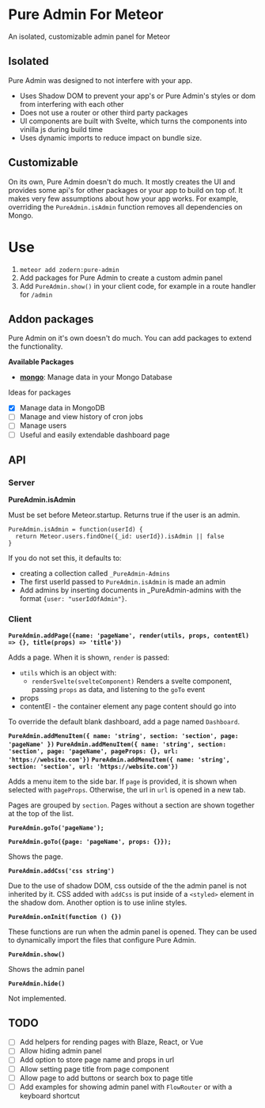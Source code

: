 # Pure Admin For Meteor
An isolated, customizable admin panel for Meteor

## Isolated
Pure Admin was designed to not interfere with your app.
- Uses Shadow DOM to prevent your app's or Pure Admin's styles or dom from interfering with each other
- Does not use a router or other third party packages
- UI components are built with Svelte, which turns the components into vinilla js during build time
- Uses dynamic imports to reduce impact on bundle size.

## Customizable

On its own, Pure Admin doesn't do much. It mostly creates the UI and provides some api's for other packages or your app to build on top of. It makes very few assumptions about how your app works. For example, overriding the `PureAdmin.isAdmin` function removes all dependencies on Mongo.

# Use

1. `meteor add zodern:pure-admin`
2. Add packages for Pure Admin to create a custom admin panel
3. Add `PureAdmin.show()` in your client code, for example in a route handler for `/admin`

## Addon packages

Pure Admin on it's own doesn't do much. You can add packages to extend the functionality.

**Available Packages**
- **[mongo](https://atmospherejs.com/zodern/pureadmin-mongo)**: Manage data in your Mongo Database

Ideas for packages
- [x] Manage data in MongoDB
- [ ] Manage and view history of cron jobs
- [ ] Manage users
- [ ] Useful and easily extendable dashboard page

## API

### Server

__PureAdmin.isAdmin__

Must be set before Meteor.startup. Returns true if the user is an admin.

```
PureAdmin.isAdmin = function(userId) {
  return Meteor.users.findOne({_id: userId}).isAdmin || false
}
```

If you do not set this, it defaults to:
- creating a collection called `_PureAdmin-Admins`
- The first userId passed to `PureAdmin.isAdmin` is made an admin
- Add admins by inserting documents in _PureAdmin-admins with the format `{user: "userIdOfAdmin"}`.

### Client

__`PureAdmin.addPage({name: 'pageName', render(utils, props, contentEl) => {}, title(props) => 'title'})`__

Adds a page. When it is shown, `render` is passed:
- `utils` which is an object with:
  - `renderSvelte(svelteComponent)` Renders a svelte component, passing `props` as data, and listening to the `goTo` event
- props
- contentEl - the container element any page content should go into

To override the default blank dashboard, add a page named `Dashboard`.

__`PureAdmin.addMenuItem({ name: 'string', section: 'section', page: 'pageName' })`__
__`PureAdmin.addMenuItem({ name: 'string', section: 'section', page: 'pageName', pageProps: {}, url: 'https://website.com'})`__
__`PureAdmin.addMenuItem({ name: 'string', section: 'section', url: 'https://website.com'})`__

Adds a menu item to the side bar. If `page` is provided, it is shown when selected with `pageProps`. Otherwise, the url in `url` is opened in a new tab.

Pages are grouped by `section`. Pages without a section are shown together at the top of the list.

__`PureAdmin.goTo('pageName');`__

__`PureAdmin.goTo({page: 'pageName', props: {}});`__

Shows the page.

__`PureAdmin.addCss('css string')`__

Due to the use of shadow DOM, css outside of the the admin panel is not inherited by it. CSS added with `addCss` is put inside of a `<styled>` element in the shadow dom. Another option is to use inline styles.

__`PureAdmin.onInit(function () {})`__

These functions are run when the admin panel is opened. They can be used to dynamically import the files that configure Pure Admin.

__`PureAdmin.show()`__

Shows the admin panel

__`PureAdmin.hide()`__

Not implemented.

## TODO

- [ ] Add helpers for rending pages with Blaze, React, or Vue
- [ ] Allow hiding admin panel
- [ ] Add option to store page name and props in url
- [ ] Allow setting page title from page component
- [ ] Allow page to add buttons or search box to page title
- [ ] Add examples for showing admin panel with `FlowRouter` or with a keyboard shortcut
